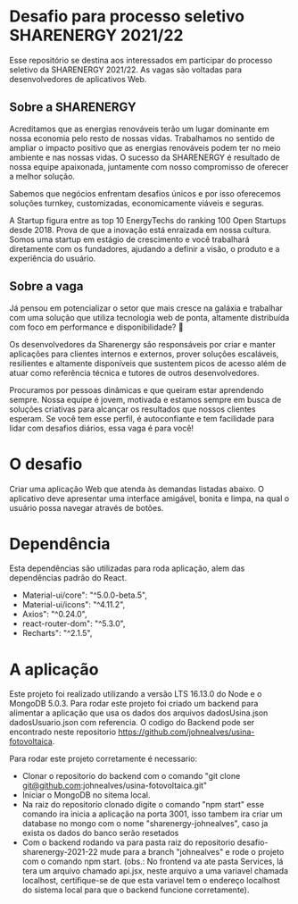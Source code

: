 # Desafio para processo seletivo SHARENERGY 2021/22

Esse repositório se destina aos interessados em participar do processo seletivo da SHARENERGY 2021/22. As vagas são voltadas para desenvolvedores de aplicativos Web.

## Sobre a SHARENERGY

Acreditamos que as energias renováveis terão um lugar dominante em nossa economia pelo resto de nossas vidas. Trabalhamos no sentido de ampliar o impacto positivo que as energias renováveis podem ter no meio ambiente e nas nossas vidas. O sucesso da SHARENERGY é resultado de nossa equipe apaixonada, juntamente com nosso compromisso de oferecer a melhor solução.

Sabemos que negócios enfrentam desafios únicos e por isso oferecemos soluções turnkey, customizadas, economicamente viáveis e seguras.

A Startup figura entre as top 10 EnergyTechs do ranking 100 Open Startups desde 2018. Prova de que a inovação está enraizada em nossa cultura. Somos uma startup em estágio de crescimento e você trabalhará diretamente com os fundadores, ajudando a definir a visão, o produto e a experiência do usuário.

## Sobre a vaga

Já pensou em potencializar o setor que mais cresce na galáxia e trabalhar com uma solução que utiliza tecnologia web de ponta, altamente distribuída com foco em performance e disponibilidade? 👀

Os desenvolvedores da Sharenergy são responsáveis por criar e manter aplicações para clientes internos e externos, prover soluções escaláveis, resilientes e altamente disponíveis que sustentem picos de acesso além de atuar como referência técnica e tutores de outros desenvolvedores.

Procuramos por pessoas dinâmicas e que queiram estar aprendendo sempre. Nossa equipe é jovem, motivada e estamos sempre em busca de soluções criativas para alcançar os resultados que nossos clientes esperam. Se você tem esse perfil, é autoconfiante e tem facilidade para lidar com desafios diários, essa vaga é para você!

# O desafio

Criar uma aplicação Web que atenda às demandas listadas abaixo. O aplicativo deve apresentar uma interface amigável, bonita e limpa, na qual o usuário possa navegar através de botões.

# Dependência

  Esta dependências são utilizadas para roda aplicação, alem das dependências padrão do React.

  - Material-ui/core": "^5.0.0-beta.5",
  - Material-ui/icons": "^4.11.2",
  - Axios": "^0.24.0",
  - react-router-dom": "^5.3.0",
  - Recharts": "^2.1.5",

# A aplicação

Este projeto foi realizado utilizando a versão LTS 16.13.0 do Node e o MongoDB 5.0.3.
Para rodar este projeto foi criado um backend para alimentar a aplicação que usa os dados dos arquivos dadosUsina.json dadosUsuario.json com referencia. O codigo do Backend pode ser encontrado neste repositorio https://github.com/johnealves/usina-fotovoltaica.

Para rodar este projeto corretamente é necessario:
 - Clonar o repositorio do backend com o comando "git clone git@github.com:johnealves/usina-fotovoltaica.git"
 - Iniciar o MongoDB no sitema local.
 - Na raiz do repositorio clonado digite o comando "npm start" esse comando ira inicia a aplicação na porta 3001, isso tambem ira criar um database no mongo com o nome "sharenergy-johnealves", caso ja exista os dados do banco serão resetados
 - Com o backend rodando va para pasta raiz do repositorio desafio-sharenergy-2021-22 mude para a branch "johnealves" e rode o projeto com o comando npm start.
 (obs.: No frontend va ate pasta Services, lá tera um arquivo chamado api.jsx, neste arquivo a uma variavel chamada localhost, certifique-se de que esta variavel tem o endereço localhost do sistema local para que o backend funcione corretamente).
